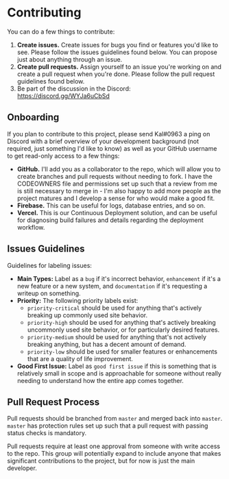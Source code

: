 # Contributing

You can do a few things to contribute:

1. **Create issues.** Create issues for bugs you find or features you'd like to see. Please follow the issues guidelines
   found below. You can propose just about anything through an issue.
2. **Create pull requests.** Assign yourself to an issue you're working on and create a pull request when you're done.
   Please follow the pull request guidelines found below.
3. Be part of the discussion in the Discord: https://discord.gg/WYJa6uCbSd

## Onboarding

If you plan to contribute to this project, please send Kal#0963 a ping on Discord with a brief overview of your
development background (not required, just something I'd like to know) as well as your GitHub username to get read-only
access to a few things:

- **GitHub.** I'll add you as a collaborator to the repo, which will allow you to create branches and pull requests
  without needing to fork. I have the CODEOWNERS file and permissions set up such that a review from me is still
  necessary to
  merge in - I'm also happy to add more people as the project matures and I develop a sense for who would make a good
  fit.
- **Firebase.** This can be useful for logs, database entries, and so on.
- **Vercel.** This is our Continuous Deployment solution, and can be useful for diagnosing build failures and details
  regarding the deployment workflow.

## Issues Guidelines

Guidelines for labeling issues:

- **Main Types:** Label as a `bug` if it's incorrect behavior, `enhancement` if it's a new feature or a new system,
  and `documentation` if it's requesting a writeup on something.
- **Priority:** The following priority labels exist:
    - `priority-critical` should be used for anything that's actively breaking up commonly used site behavior.
    - `priority-high` should be used for anything that's actively breaking uncommonly used site behavior, or for
      particularly desired features.
    - `priority-medium` should be used for anything that's not actively breaking anything, but has a decent amount of
      demand.
    - `priority-low` should be used for smaller features or enhancements that are a quality of life
      improvement.
- **Good First Issue:** Label as `good first issue` if this is something that is relatively small in scope and is
  approachable for someone without really needing to understand how the entire app comes together.

## Pull Request Process

Pull requests should be branched from `master` and merged back into `master`. `master` has protection rules set up such
that a pull request with passing status checks is mandatory.

Pull requests require at least one approval from someone with write access to the repo. This group will potentially
expand to include anyone that makes significant contributions to the project, but for now is just the main developer.